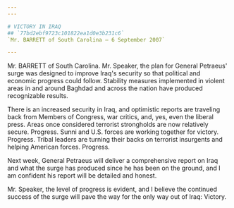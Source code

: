 ```yaml
---
---

# VICTORY IN IRAQ
## `77bd2ebf9723c101822ea1d0e3b231c6`
`Mr. BARRETT of South Carolina — 6 September 2007`

---
```



Mr. BARRETT of South Carolina. Mr. Speaker, the plan for General 
Petraeus' surge was designed to improve Iraq's security so that 
political and economic progress could follow. Stability measures 
implemented in violent areas in and around Baghdad and across the 
nation have produced recognizable results.

There is an increased security in Iraq, and optimistic reports are 
traveling back from Members of Congress, war critics, and, yes, even 
the liberal press. Areas once considered terrorist strongholds are now 
relatively secure. Progress. Sunni and U.S. forces are working together 
for victory. Progress. Tribal leaders are turning their backs on 
terrorist insurgents and helping American forces. Progress.

Next week, General Petraeus will deliver a comprehensive report on 
Iraq and what the surge has produced since he has been on the ground, 
and I am confident his report will be detailed and honest.

Mr. Speaker, the level of progress is evident, and I believe the 
continued success of the surge will pave the way for the only way out 
of Iraq: Victory.
